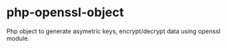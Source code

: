 php-openssl-object
==================

Php object to generate asymetric keys, encrypt/decrypt data using openssl module.
